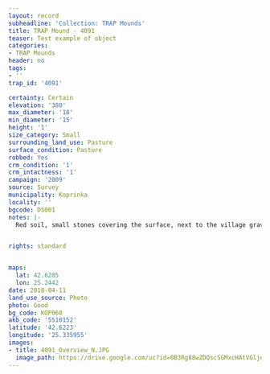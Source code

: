 ```yaml
---
layout: record
subheadline: 'Collection: TRAP Mounds'
title: TRAP Mound - 4091
teaser: Test example of object
categories:
- TRAP Mounds
header: no
tags:
- ''
trap_id: '4091'

certainty: Certain
elevation: '380'
max_diameter: '18'
min_diameter: '15'
height: '1'
size_category: Small
surrounding_land_use: Pasture
surface_condition: Pasture
robbed: Yes
crm_condition: '1'
crm_intactness: '1'
campaign: '2009'
source: Survey
municipality: Koprinka
locality: ''
bgcode: DS001
notes: |-
  Red soil, small stones covering the surface, next to the village graveyard.


rights: standard


maps:
  lat: 42.6285
  lon: 25.2442
date: 2018-04-11
land_use_source: Photo
photo: Good
bg_code: КОР060
akb_code: '5510152'
latitude: '42.6223'
longitude: '25.335955'
images:
- title: 4091_Overview_N.JPG
  image_path: https://drive.google.com/uc?id=0B3Rg88wZDQscSGMxcHAtVGljem8
---
```

